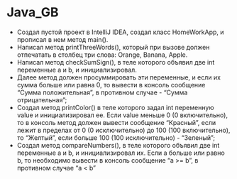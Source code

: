 # Java_GB
- Создал пустой проект в IntelliJ IDEA, создал класс HomeWorkApp, и прописал в нем метод main().
- Написал метод printThreeWords(), который при вызове должен отпечатать в столбец три слова: Orange, Banana, Apple.
- Написал метод checkSumSign(), в теле которого объявил две int переменные a и b, и инициализировал. 
- Далее метод должен просуммировать эти переменные, и если их сумма больше или равна 0, то вывести в консоль сообщение “Сумма положительная”, в противном случае - “Сумма отрицательная”;
- Создал метод printColor() в теле которого задал int переменную value и инициализировал ее. Если value меньше 0 (0 включительно), то в консоль метод должен вывести сообщение “Красный”, если лежит в пределах от 0 (0 исключительно) до 100 (100 включительно), то “Желтый”, если больше 100 (100 исключительно) - “Зеленый”;
- Создал метод compareNumbers(), в теле которого объявил две int переменные a и b, и инициализировал их. Если a больше или равно b, то необходимо вывести в консоль сообщение “a >= b”, в противном случае “a < b”
